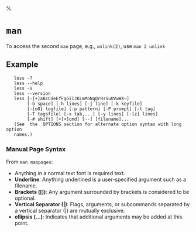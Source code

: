 %

# `man`

To access the second `man` page, e.g., `unlink(2)`, use `man 2 unlink`

## Example

       less -?
       less --help
       less -V
       less --version
       less [-[+]aBcCdeEfFgGiIJKLmMnNqQrRsSuUVwWX~]
            [-b space] [-h lines] [-j line] [-k keyfile]
            [-{oO} logfile] [-p pattern] [-P prompt] [-t tag]
            [-T tagsfile] [-x tab,...] [-y lines] [-[z] lines]
            [-# shift] [+[+]cmd] [--] [filename]...
       (See  the  OPTIONS section for alternate option syntax with long option
       names.)

### Manual Page Syntax

From `man manpages`:

- Anything in a normal text font is required text.
- **Underline**: Anything underlined is a user-specified argument such as a filename.
- **Brackets ([])**: Any argument surrounded by brackets is considered to be optional.
- **Vertical Separator (|)**: Flags, arguments, or subcommands separated by a vertical separator (|)
     are mutually exclusive.
- **ellipsis (...)**: Indicates that additional arguments may be added at
     this point.

